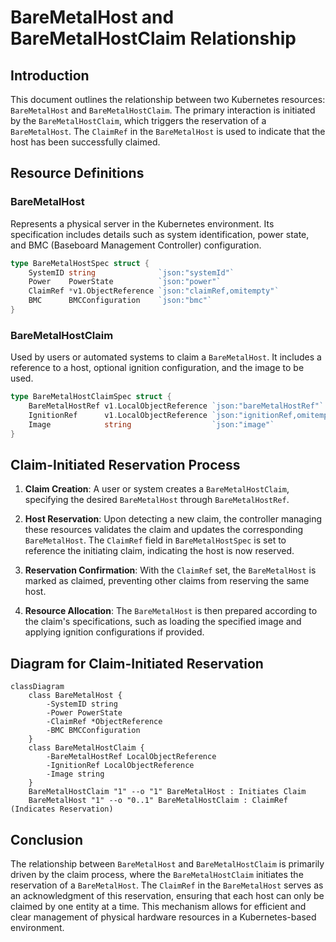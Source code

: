 # BareMetalHost and BareMetalHostClaim Relationship

## Introduction

This document outlines the relationship between two Kubernetes resources: `BareMetalHost` and `BareMetalHostClaim`. The primary interaction is initiated by the `BareMetalHostClaim`, which triggers the reservation of a `BareMetalHost`. The `ClaimRef` in the `BareMetalHost` is used to indicate that the host has been successfully claimed.

## Resource Definitions

### BareMetalHost

Represents a physical server in the Kubernetes environment. Its specification includes details such as system identification, power state, and BMC (Baseboard Management Controller) configuration.

```go
type BareMetalHostSpec struct {
    SystemID string              `json:"systemId"`
    Power    PowerState          `json:"power"`
    ClaimRef *v1.ObjectReference `json:"claimRef,omitempty"`
    BMC      BMCConfiguration    `json:"bmc"`
}
```

### BareMetalHostClaim

Used by users or automated systems to claim a `BareMetalHost`. It includes a reference to a host, optional ignition configuration, and the image to be used.

```go
type BareMetalHostClaimSpec struct {
    BareMetalHostRef v1.LocalObjectReference `json:"bareMetalHostRef"`
    IgnitionRef      v1.LocalObjectReference `json:"ignitionRef,omitempty"`
    Image            string                  `json:"image"`
}
```

## Claim-Initiated Reservation Process

1. **Claim Creation**: A user or system creates a `BareMetalHostClaim`, specifying the desired `BareMetalHost` through `BareMetalHostRef`.

2. **Host Reservation**: Upon detecting a new claim, the controller managing these resources validates the claim and updates the corresponding `BareMetalHost`. The `ClaimRef` field in `BareMetalHostSpec` is set to reference the initiating claim, indicating the host is now reserved.

3. **Reservation Confirmation**: With the `ClaimRef` set, the `BareMetalHost` is marked as claimed, preventing other claims from reserving the same host.

4. **Resource Allocation**: The `BareMetalHost` is then prepared according to the claim's specifications, such as loading the specified image and applying ignition configurations if provided.

## Diagram for Claim-Initiated Reservation

```mermaid
classDiagram
    class BareMetalHost {
        -SystemID string
        -Power PowerState
        -ClaimRef *ObjectReference
        -BMC BMCConfiguration
    }
    class BareMetalHostClaim {
        -BareMetalHostRef LocalObjectReference
        -IgnitionRef LocalObjectReference
        -Image string
    }
    BareMetalHostClaim "1" --o "1" BareMetalHost : Initiates Claim
    BareMetalHost "1" --o "0..1" BareMetalHostClaim : ClaimRef (Indicates Reservation)
```

## Conclusion

The relationship between `BareMetalHost` and `BareMetalHostClaim` is primarily driven by the claim process, where the `BareMetalHostClaim` initiates the reservation of a `BareMetalHost`. The `ClaimRef` in the `BareMetalHost` serves as an acknowledgment of this reservation, ensuring that each host can only be claimed by one entity at a time. This mechanism allows for efficient and clear management of physical hardware resources in a Kubernetes-based environment.
